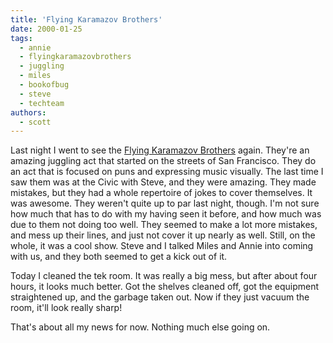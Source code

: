 ```yaml
---
title: 'Flying Karamazov Brothers'
date: 2000-01-25
tags:
  - annie
  - flyingkaramazovbrothers
  - juggling
  - miles
  - bookofbug
  - steve
  - techteam
authors:
  - scott
---
```


Last night I went to see the [Flying Karamazov Brothers](http://www.fkb.com/) again. They're an amazing juggling act that started on the streets of San Francisco. They do an act that is focused on puns and expressing music visually. The last time I saw them was at the Civic with Steve, and they were amazing. They made mistakes, but they had a whole repertoire of jokes to cover themselves. It was awesome. They weren't quite up to par last night, though. I'm not sure how much that has to do with my having seen it before, and how much was due to them not doing too well. They seemed to make a lot more mistakes, and mess up their lines, and just not cover it up nearly as well. Still, on the whole, it was a cool show. Steve and I talked Miles and Annie into coming with us, and they both seemed to get a kick out of it.

Today I cleaned the tek room. It was really a big mess, but after about four hours, it looks much better. Got the shelves cleaned off, got the equipment straightened up, and the garbage taken out. Now if they just vacuum the room, it'll look really sharp!

That's about all my news for now. Nothing much else going on.
